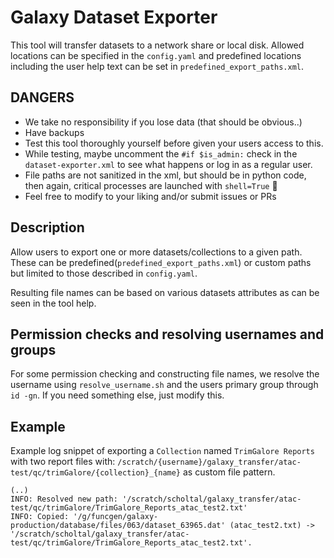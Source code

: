 # Galaxy Dataset Exporter

This tool will transfer datasets to a network share or local disk. Allowed locations can be specified in the 
`config.yaml` and predefined locations including the user help text can be set in `predefined_export_paths.xml`.

## DANGERS

- We take no responsibility if you lose data (that should be obvious..)
- Have backups
- Test this tool thoroughly yourself before given your users access to this. 
- While testing, maybe uncomment the `#if $is_admin:` check in the `dataset-exporter.xml` to see what happens or log in
as a regular user.
- File paths are not sanitized in the xml, but should be in python code, then again, critical processes are launched 
with `shell=True` 😬
- Feel free to modify to your liking and/or submit issues or PRs

## Description

Allow users to export one or more datasets/collections to a given path. These can be predefined(`predefined_export_paths.xml`)
or custom paths but limited to those described in `config.yaml`.

Resulting file names can be based on various datasets attributes as can be seen in the tool help.

## Permission checks and resolving usernames and groups

For some permission checking and constructing file names, we resolve the username using `resolve_username.sh` and
the users primary group through `id -gn`. If you need something else, just modify this.


## Example

Example log snippet of exporting a `Collection` named `TrimGalore Reports` with two report files with:
``/scratch/{username}/galaxy_transfer/atac-test/qc/trimGalore/{collection}_{name}`` as custom file pattern.

```
(..)
INFO: Resolved new path: '/scratch/scholtal/galaxy_transfer/atac-test/qc/trimGalore/TrimGalore_Reports_atac_test2.txt'
INFO: Copied: '/g/funcgen/galaxy-production/database/files/063/dataset_63965.dat' (atac_test2.txt) -> '/scratch/scholtal/galaxy_transfer/atac-test/qc/trimGalore/TrimGalore_Reports_atac_test2.txt'.
``` 
